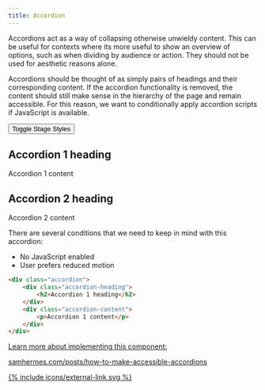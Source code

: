 ```yaml
---
title: Accordion
---
```

Accordions act as a way of collapsing otherwise unwieldy content. This can be useful for contexts where its more useful to show an overview of options, such as when dividing by audience or action. They should not be used for aesthetic reasons alone.

Accordions should be thought of as simply pairs of headings and their corresponding content. If the accordion functionality is removed, the content should still make sense in the hierarchy of the page and remain accessible. For this reason, we want to conditionally apply accordion scripts if JavaScript is available.

<div class="stage">
    <button type="button" class="stage-toggle">Toggle Stage Styles</button>
    <div class="accordion">
        <div class="accordion-heading">
            <h2>Accordion 1 heading</h2>
        </div>
        <div class="accordion-content">
            <p>Accordion 1 content</p>
        </div>
    </div>
    <div class="accordion">
        <div class="accordion-heading">
            <h2>Accordion 2 heading</h2>
        </div>
        <div class="accordion-content">
            <p>Accordion 2 content</p>
        </div>
    </div>
</div>

There are several conditions that we need to keep in mind with this accordion:
- No JavaScript enabled
- User prefers reduced motion

```html
<div class="accordion">
    <div class="accordion-heading">
        <h2>Accordion 1 heading</h2>
    </div>
    <div class="accordion-content">
        <p>Accordion 1 content</p>
    </div>
</div>
```

<div class="article-feature">
    <a href="https://samhermes.com/posts/how-to-make-accessible-accordions/">
        <p>Learn more about implementing this component:</p>
        <p class="link-text">samhermes.com/posts/how-to-make-accessible-accordions</p>
        {% include icons/external-link.svg %}
    </a>
</div>